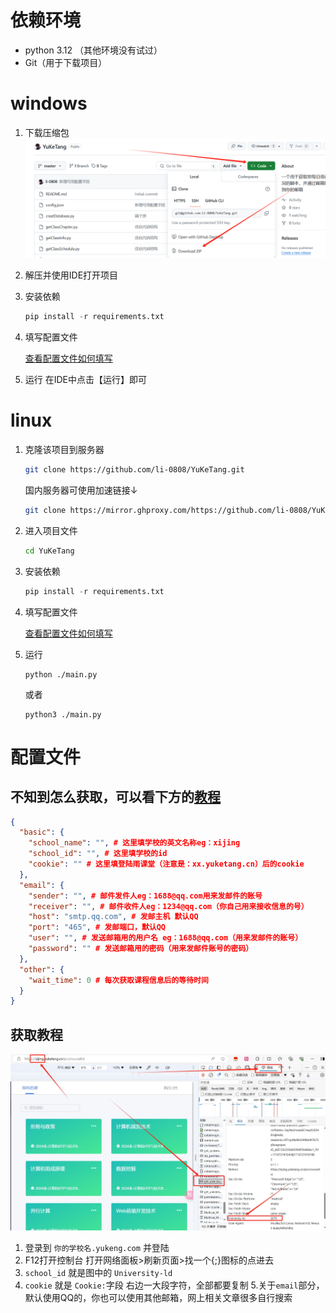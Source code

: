 # 依赖环境
- python 3.12 （其他环境没有试过）
- Git（用于下载项目）
# windows
1. 下载压缩包
![img](./img/yktwindows1.png)
2. 解压并使用IDE打开项目
3. 安装依赖
    ```python
    pip install -r requirements.txt
    ```
4. 填写配置文件

    [查看配置文件如何填写](#config)

5. 运行
    在IDE中点击【运行】即可
# linux
1. 克隆该项目到服务器
    ```bash
    git clone https://github.com/li-0808/YuKeTang.git
    ```
    国内服务器可使用加速链接↓
    ```bash
    git clone https://mirror.ghproxy.com/https://github.com/li-0808/YuKeTang.git
    ```

2. 进入项目文件
    ```bash
    cd YuKeTang
    ```
3. 安装依赖
    ```python
    pip install -r requirements.txt
    ```
4. 填写配置文件

    [查看配置文件如何填写](#config)

5. 运行
    ```shell
    python ./main.py
    ```
    或者
    ```shell
    python3 ./main.py
    ```

 <span id="config"></span>
 # 配置文件
 ## 不知到怎么获取，可以看下方的[教程](#jiaocheng)
```json
{
  "basic": {
    "school_name": "", # 这里填学校的英文名称eg：xijing
    "school_id": "", # 这里填学校的id
    "cookie": "" # 这里填登陆雨课堂（注意是：xx.yuketang.cn）后的cookie
  },
  "email": {
    "sender": "", # 邮件发件人eg：1688@qq.com用来发邮件的账号
    "receiver": "", # 邮件收件人eg：1234@qq.com（你自己用来接收信息的号）
    "host": "smtp.qq.com", # 发邮主机 默认QQ
    "port": "465", # 发邮端口，默认QQ
    "user": "", # 发送邮箱用的用户名 eg：1688@qq.com（用来发邮件的账号）
    "password": "" # 发送邮箱用的密码（用来发邮件账号的密码）
  },
  "other": {
    "wait_time": 0 # 每次获取课程信息后的等待时间
  }
}
```
 <span id="jiaocheng"></span>
## 获取教程
![img](./img/jiaocheng1.jpg)
1. 登录到 `你的学校名.yukeng.com` 并登陆
2. F12打开控制台 打开网络面板>刷新页面>找一个{;}图标的点进去
3. `school_id` 就是图中的 `University-ld`
4. `cookie` 就是 `Cookie:`字段 右边一大段字符，全部都要复制
5.关于`email`部分，默认使用QQ的，你也可以使用其他邮箱，网上相关文章很多自行搜索




